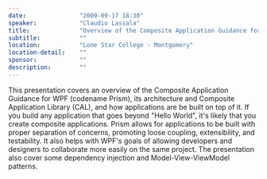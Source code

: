 ```yaml
---
date:               "2009-09-17 18:30"
speaker:            "Claudio Lassala"
title:              "Overview of the Composite Application Guidance for WPF and Silverlight"
subtitle:           ""
location:           "Lone Star College - Montgomery"
location-detail:    ""
sponsor:            ""
description:        ""
---
```

This presentation covers an overview of the Composite Application Guidance for WPF (codename Prism),
its architecture and Composite Application Library (CAL), and how applications are be built on top of it.
If you build any application that goes beyond "Hello World", it's likely that you create composite applications.
Prism allows for applications to be built with proper separation of concerns, promoting loose coupling, extensibility,
and testability. It also helps with WPF's goals of allowing developers and designers to collaborate more easily on
the same project. The presentation also cover some dependency injection and Model-View-ViewModel patterns.

